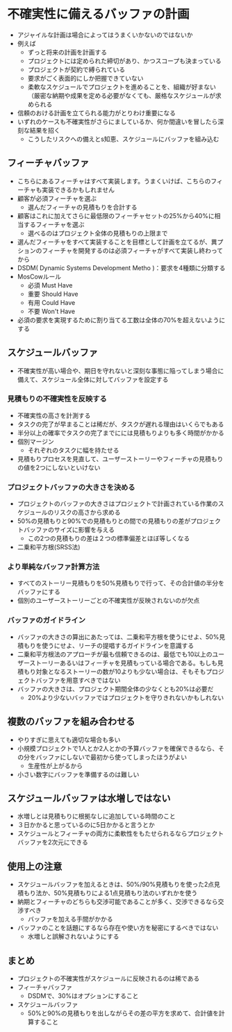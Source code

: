 # 不確実性に備えるバッファの計画

- アジャイルな計画は場合によってはうまくいかないのではないか
- 例えば
    - ずっと将来の計画を計画する
    - プロジェクトには定められた締切があり、かつスコープも決まっている
    - プロジェクトが契約で縛られている
    - 要求がごく表面的にしか把握できていない
    - 柔軟なスケジュールでプロジェクトを進めることを、組織が好まない（厳密な納期や成果を定める必要がなくても、厳格なスケジュールが求められる
- 信頼のおける計画を立てられる能力がとりわけ重要になる
- いずれのケースも不確実性がさらにましているか、何か間違いを冒したら深刻な結果を招く
    - こうしたリスクへの備えとs知恵、スケジュールにバッファを組み込む

## フィーチャバッファ

- こちらにあるフィーチャはすべて実装します。うまくいけば、こちらのフィーチャも実装できるかもしれません
- 顧客が必須フィーチャを選ぶ
    - 選んだフィーチャの見積もりを合計する
- 顧客はこれに加えてさらに最低限のフィーチャセットの25%から40%に相当するフィーチャを選ぶ
    - 選べるのはプロジェクト全体の見積もりの上限まで
- 選んだフィーチャをすべて実装することを目標として計画を立てるが、異プションのフィーチャを開発するのは必須フィーチャがすべて実装し終わってから
- DSDM( Dynamic Systems Development Metho )：要求を4種類に分類する
- MosCowルール
    - 必須 Must Have
    - 重要 Should Have
    - 有用 Could Have
    - 不要 Won't Have
- 必須の要求を実現するために割り当てる工数は全体の70%を超えないようにする

## スケジュールバッファ

- 不確実性が高い場合や、期日を守れないと深刻な事態に陥ってしまう場合に備えて、スケジュール全体に対してバッファを設定する

### 見積もりの不確実性を反映する

- 不確実性の高さを計測する
- タスクの完了が早まることは稀だが、タスクが遅れる理由はいくらでもある
- 半分以上の確率でタスクの完了までにには見積もりよりも多く時間がかかる
- 個別マージン
    - それぞれのタスクに幅を持たせる
- 見積もりプロセスを見直して、ユーザーストーリーやフィーチャの見積もりの値を2つにしないといけない

### プロジェクトバッファの大きさを決める

- プロジェクトのバッファの大きさはプロジェクトで計画されている作業のスケジュールのリスクの高さから求める
- 50%の見積もりと90%での見積もりとの間での見積もりの差がプロジェクトバッファのサイズに影響を与える
    - この2つの見積もりの差は２つの標準偏差とほぼ等しくなる
- 二乗和平方根(SRSS法)

### より単純なバッファ計算方法

- すべてのストーリー見積もりを50%見積もりで行って、その合計値の半分をバッファにする
- 個別のユーザーストーリーごとの不確実性が反映されないのが欠点

### バッファのガイドライン

- バッファの大きさの算出にあたっては、二乗和平方根を使うにせよ、50%見積もりを使うにせよ、リーチの提唱するガイドラインを意識する
- 二乗和平方根法のアプローチが最も信頼できるのは、最低でも10以上のユーザーストーリーあるいはフィーチャを見積もっている場合である。もしも見積もり対象となるストーリーの数が10よりも少ない場合は、そもそもプロジェクトバッファを用意すべきではない
- バッファの大きさは、プロジェクト期間全体の少なくとも20%は必要だ
    - 20%より少ないバッファではプロジェクトを守りきれないかもしれない

## 複数のバッファを組み合わせる

- やりすぎに思えても適切な場合も多い
- 小規模プロジェクトで1人とか2人とかの予算バッファを確保できるなら、その分をバッファにしないで最初から使ってしまったほうがよい
    - 生産性が上がるから
- 小さい数字にバッファを準備するのは難しい

## スケジュールバッファは水増しではない

- 水増しとは見積もりに根拠なしに追加している時間のこと
- ３日かかると思っているのに5日かかると言うとか
- スケジュールとフィーチャの両方に柔軟性をもたせられるならプロジェクトバッファを2次元にできる

## 使用上の注意

- スケジュールバッファを加えるときは、50%/90%見積もりを使った2点見積もり法か、50%見積もりによる1点見積もり法のいずれかを使う
- 納期とフィーチャのどちらも交渉可能であることが多く、交渉できるなら交渉すべき
    - バッファを加える手間がかかる
- バッファのことを話題にするなら存在や使い方を秘密にするべきではない
    - 水増しと誤解されないようにする

## まとめ

- プロジェクトの不確実性がスケジュールに反映されるのは稀である
- フィーチャバッファ
    - DSDMで、30%はオプションにすること
- スケジュールバッファ
    - 50%と90%の見積もりを出しながらその差の平方を求めて、合計値を計算すること
